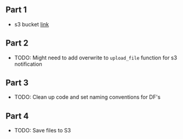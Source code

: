 ## Part 1
* s3 bucket [link](https://s3.us-east-1.amazonaws.com/yossi-rearc-test/api_rest/)

## Part 2
* TODO: Might need to add overwrite to `upload_file` function for s3 notification

## Part 3
* TODO: Clean up code and set naming conventions for DF's

## Part 4
* TODO: Save files to S3